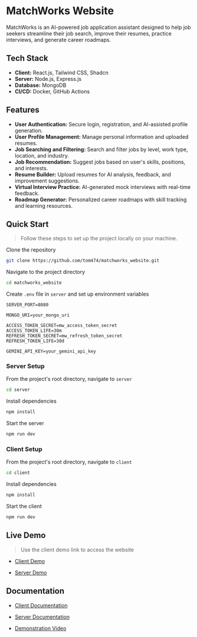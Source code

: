 # MatchWorks Website

MatchWorks is an AI-powered job application assistant designed to help job seekers streamline their job search, improve their resumes, practice interviews, and generate career roadmaps.

## Tech Stack

- **Client:** React.js, Tailwind CSS, Shadcn
- **Server:** Node.js, Express.js
- **Database:** MongoDB
- **CI/CD:** Docker, GitHub Actions

## Features

- **User Authentication:** Secure login, registration, and AI-assisted profile generation.  
- **User Profile Management:** Manage personal information and uploaded resumes.  
- **Job Searching and Filtering:** Search and filter jobs by level, work type, location, and industry.
- **Job Recommendation:** Suggest jobs based on user's skills, positions, and interests.
- **Resume Builder:** Upload resumes for AI analysis, feedback, and improvement suggestions.  
- **Virtual Interview Practice:** AI-generated mock interviews with real-time feedback.  
- **Roadmap Generator:** Personalized career roadmaps with skill tracking and learning resources.  

## Quick Start

> Follow these steps to set up the project locally on your machine.

Clone the repository

```bash
git clone https://github.com/tom474/matchworks_website.git
```

Navigate to the project directory

```bash
cd matchworks_website
```

Create `.env` file in `server` and set up environment variables

```
SERVER_PORT=8080

MONGO_URI=your_mongo_uri

ACCESS_TOKEN_SECRET=mw_access_token_secret
ACCESS_TOKEN_LIFE=30m
REFRESH_TOKEN_SECRET=mw_refresh_token_secret
REFRESH_TOKEN_LIFE=30d

GEMINI_API_KEY=your_gemini_api_key
```

### Server Setup

From the project's root directory, navigate to `server`

```bash
cd server
```

Install dependencies

```bash
npm install
```

Start the server
```bash
npm run dev
```

### Client Setup

From the project's root directory, navigate to `client`

```bash
cd client
```

Install dependencies

```bash
npm install
```

Start the client
```bash
npm run dev
```

## Live Demo

> Use the client demo link to access the website

- [Client Demo](https://matchworks-client.k-clowd.top)

- [Server Demo](https://matchworks-server.k-clowd.top)

## Documentation

- [Client Documentation](https://matchworks-client-storybook.k-clowd.top)

- [Server Documentation](https://documenter.getpostman.com/view/27360970/2sAYBbepYm#1021f2c3-5af9-424a-9ed1-1e95926c82b6)

- [Demonstration Video](https://youtu.be/IusGAxtZYQQ?si=t8cNy-4ydhzN4EFW)
